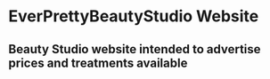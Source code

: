 
# EverPrettyBeautyStudio Website

## Beauty Studio website intended to advertise prices and treatments available

